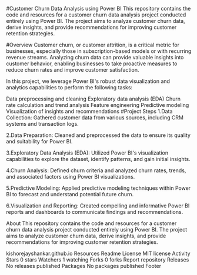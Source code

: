 #Customer Churn Data Analysis using Power BI
This repository contains the code and resources for a customer churn data analysis project conducted entirely using Power BI. The project aims to analyze customer churn data, derive insights, and provide recommendations for improving customer retention strategies.

#Overview
Customer churn, or customer attrition, is a critical metric for businesses, especially those in subscription-based models or with recurring revenue streams. Analyzing churn data can provide valuable insights into customer behavior, enabling businesses to take proactive measures to reduce churn rates and improve customer satisfaction.

In this project, we leverage Power BI's robust data visualization and analytics capabilities to perform the following tasks:

Data preprocessing and cleaning
Exploratory data analysis (EDA)
Churn rate calculation and trend analysis
Feature engineering
Predictive modeling
Visualization of insights and recommendations
#Project Steps
 1.Data Collection: Gathered customer data from various sources, including CRM systems and transaction logs.

 2.Data Preparation: Cleaned and preprocessed the data to ensure its quality and suitability for Power BI.

 3.Exploratory Data Analysis (EDA): Utilized Power BI's visualization capabilities to explore the dataset, identify patterns, and gain initial insights.

 4.Churn Analysis: Defined churn criteria and analyzed churn rates, trends, and associated factors using Power BI visualizations.

 5.Predictive Modeling: Applied predictive modeling techniques within Power BI to forecast and understand potential future churn.

 6.Visualization and Reporting: Created compelling and informative Power BI reports and dashboards to communicate findings and recommendations.

About
This repository contains the code and resources for a customer churn data analysis project conducted entirely using Power BI. The project aims to analyze customer churn data, derive insights, and provide recommendations for improving customer retention strategies.

kishorejayshankar.github.io
Resources
 Readme
License
 MIT license
 Activity
Stars
 0 stars
Watchers
 1 watching
Forks
 0 forks
Report repository
Releases
No releases published
Packages
No packages published
Footer
